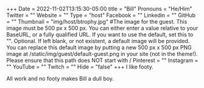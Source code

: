 +++
Date = 2022-11-02T13:15:30-05:00
title = "Bill"
Pronouns = "He/Him"
Twitter = ""
Website = ""
Type = "host"
Facebook = ""
Linkedin = ""
GitHub = ""
Thumbnail = "img/host/btrophy.jpg" #The image for the guest. This image must be 500 px x 500 px. You can either enter a value relative to your BaseURL, or a fully qualified URL. If you want to use the default, set this to "". Optional. If left blank, or not existent, a default image will be provided. You can replace this default image by putting a new 500 px x 500 px PNG image at /static/img/guest/default-guest.png in your site (not in the theme!). Please ensure that this path does NOT start with /
Pinterest = ""
Instagram = ""
YouTube = ""
Twitch = ""
Hide = "false"
+++
I like footy.

All work and no footy makes Bill a dull boy.